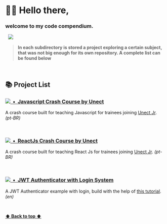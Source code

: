 # 👋🏻 Hello there,
### welcome to my code compendium.

<img src="https://github.com/Dangocan/duka/blob/master/.github/Assets/Images/padding.png?raw=true" 
height="5px">
<img
src="https://images.unsplash.com/photo-1507842217343-583bb7270b66?ixlib=rb-1.2.1&ixid=MnwxMjA3fDB8MHxwaG90by1wYWdlfHx8fGVufDB8fHx8&auto=format&fit=crop&w=1590&q=80" 
width="80%">
> **In each subdirectory is stored a project exploring a certain subject, that was not big enough for its own repository. A complete list can be found below**

<br>

## 📚 Project List

### **<a href="https://github.com/thiagowaib/code-compendium/tree/main/unect-cap-js" target="_blank"><img src="https://cdn.jsdelivr.net/gh/devicons/devicon/icons/javascript/javascript-original.svg" height="25px"/>&nbsp;&nbsp;•&nbsp;&nbsp;Javascript Crash Course by Unect</a>**
A crash course built for teaching Javascript for trainees joining <a href="unect.com.br" target="_blank">Unect Jr</a>. *(pt-BR)*

<br>

### **<a href="https://github.com/thiagowaib/code-compendium/tree/main/unect-cap-reactjs" target="_blank"><img src="https://cdn.jsdelivr.net/gh/devicons/devicon/icons/react/react-original.svg" height="25px"/>&nbsp;&nbsp;•&nbsp;&nbsp;ReactJs Crash Course by Unect</a>**
A crash course built for teaching React Js for trainees joining <a href="unect.com.br" target="_blank">Unect Jr</a>. *(pt-BR)*

<br>

### **<a href="https://github.com/thiagowaib/code-compendium/tree/main/jwt-auth" target="_blank"><img src="https://atitudereflexiva.files.wordpress.com/2021/11/jwt_icon.png" height="25px"/>&nbsp;&nbsp;•&nbsp;&nbsp;JWT Authenticator with Login System</a>**
A JWT Authenticator example with login, build with the help of <a href="https://www.youtube.com/watch?v=mbsmsi7l3r4&t=1387s" target="_blank">this tutorial</a>. *(en)*

<br>

<b><a href="https://github.com/thiagowaib/code-compendium#-hello-there">⬆️ Back to top ⬆️</a></b>